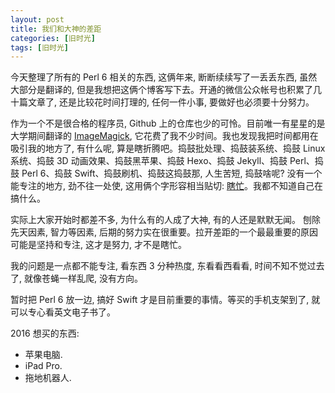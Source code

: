 ```yaml
---
layout: post
title: 我们和大神的差距
categories: [旧时光]
tags: [旧时光]
---
```


今天整理了所有的 Perl 6 相关的东西, 这俩年来, 断断续续写了一丢丢东西, 虽然大部分是翻译的, 但是我想把这俩个博客写下去。开通的微信公众帐号也积累了几十篇文章了, 还是比较花时间打理的, 任何一件小事, 要做好也必须要十分努力。

作为一个不是很合格的程序员, Github 上的仓库也少的可怜。目前唯一有星星的是大学期间翻译的 [ImageMagick](https://zh.wikipedia.org/wiki/ImageMagick), 它花费了我不少时间。我也发现我把时间都用在吸引我的地方了, 有什么呢, 算是瞎折腾吧。捣鼓批处理、捣鼓装系统、捣鼓 Linux 系统、捣鼓 3D 动画效果、捣鼓黑苹果、捣鼓 Hexo、捣鼓 Jekyll、捣鼓 Perl、捣鼓 Perl 6、捣鼓 Swift、捣鼓刷机、捣鼓这捣鼓那, 人生苦短, 捣鼓啥呢? 没有一个能专注的地方, 劲不往一处使, 这用俩个字形容相当贴切: [瞎忙]()。我都不知道自己在搞什么。

实际上大家开始时都差不多, 为什么有的人成了大神, 有的人还是默默无闻。 刨除先天因素, 智力等因素, 后期的努力实在很重要。拉开差距的一个最最重要的原因可能是坚持和专注, 这才是努力, 才不是瞎忙。

我的问题是一点都不能专注, 看东西 3 分种热度, 东看看西看看, 时间不知不觉过去了, 就像苍蝇一样乱爬, 没有方向。

暂时把 Perl 6 放一边, 搞好 Swift 才是目前重要的事情。等买的手机支架到了, 就可以专心看英文电子书了。

2016  想买的东西:

- 苹果电脑.
- iPad Pro.
- 拖地机器人.
